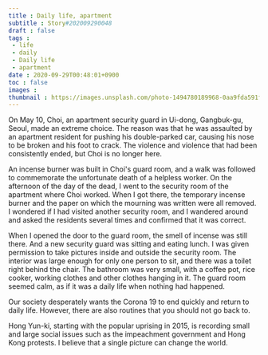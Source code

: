```yaml
---
title : Daily life, apartment
subtitle : Story#202009290048
draft : false
tags :
 - life
 - daily
 - Daily life
 - apartment
date : 2020-09-29T00:48:01+0900
toc : false
images : 
thumbnail : https://images.unsplash.com/photo-1494780189968-0aa9fda591f3?ixlib=rb-1.2.1&q=85&fm=jpg&crop=entropy&cs=srgb&ixid=eyJhcHBfaWQiOjE1NTU0OX0
---
```


On May 10, Choi, an apartment security guard in Ui-dong, Gangbuk-gu, Seoul, made an extreme choice. The reason was that he was assaulted by an apartment resident for pushing his double-parked car, causing his nose to be broken and his foot to crack. The violence and violence that had been consistently ended, but Choi is no longer here.  

An incense burner was built in Choi's guard room, and a walk was followed to commemorate the unfortunate death of a helpless worker. On the afternoon of the day of the dead, I went to the security room of the apartment where Choi worked. When I got there, the temporary incense burner and the paper on which the mourning was written were all removed. I wondered if I had visited another security room, and I wandered around and asked the residents several times and confirmed that it was correct.  

When I opened the door to the guard room, the smell of incense was still there. And a new security guard was sitting and eating lunch. I was given permission to take pictures inside and outside the security room. The interior was large enough for only one person to sit, and there was a toilet right behind the chair. The bathroom was very small, with a coffee pot, rice cooker, working clothes and other clothes hanging in it. The guard room seemed calm, as if it was a daily life when nothing had happened.  

Our society desperately wants the Corona 19 to end quickly and return to daily life. However, there are also routines that you should not go back to.  

Hong Yun-ki, starting with the popular uprising in 2015, is recording small and large social issues such as the impeachment government and Hong Kong protests. I believe that a single picture can change the world.  
